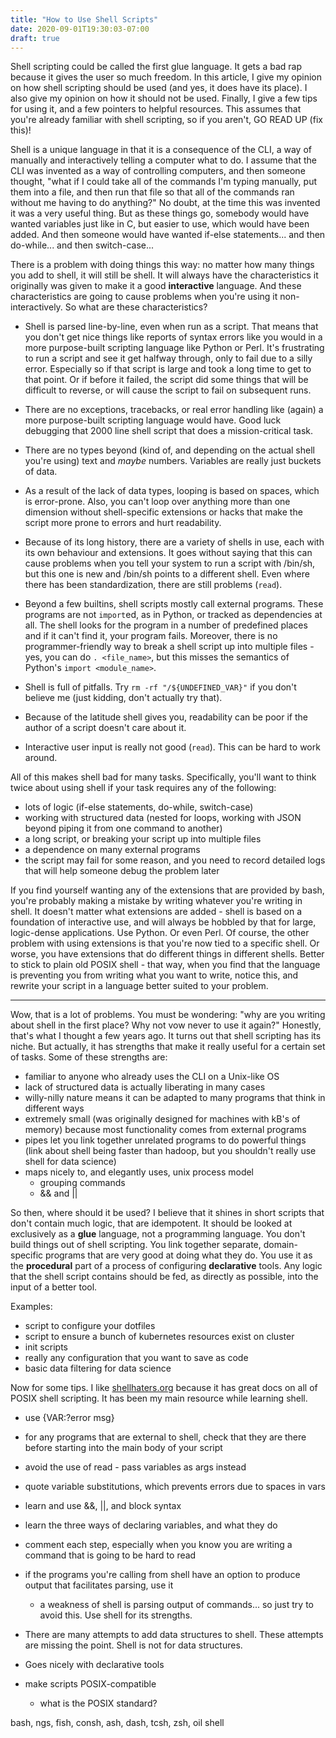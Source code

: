 ```yaml
---
title: "How to Use Shell Scripts"
date: 2020-09-01T19:30:03-07:00
draft: true
---
```


Shell scripting could be called the first glue language.
It gets a bad rap because it gives the user so much freedom.
In this article, I give my opinion on how shell scripting should
be used (and yes, it does have its place). I also give my opinion
on how it should not be used. Finally, I give a few tips for using
it, and a few pointers to helpful resources. This assumes that
you're already familiar with shell scripting, so if you aren't,
GO READ UP (fix this)!

Shell is a unique language in that it is a consequence of the CLI,
a way of manually and interactively telling a computer what to do.
I assume that the CLI was invented as a way of controlling computers,
and then someone thought, "what if I could take all of the
commands I'm typing manually, put them into a file, and then run that file
so that all of the commands ran without me having to do anything?"
No doubt, at the time this was invented it was a very useful thing.
But as these things go, somebody would have wanted variables just like
in C, but easier to use, which would have been added. And then someone
would have wanted if-else statements... and then do-while... and then
switch-case...

There is a problem with doing things this way: no matter how many
things you add to shell, it will still be shell. It will always have
the characteristics it originally was given to make it a good
**interactive** language. And these characteristics are going to cause
problems when you're using it non-interactively. So what are these
characteristics?

- Shell is parsed line-by-line, even when run as a script. That means
  that you don't get nice things like reports of syntax errors like
  you would in a more purpose-built scripting language like Python
  or Perl. It's frustrating to run a script and see it get halfway
  through, only to fail due to a silly error. Especially so if that
  script is large and took a long time to get to that point. Or if
  before it failed, the script did some things that will be difficult
  to reverse, or will cause the script to fail on subsequent runs.

- There are no exceptions, tracebacks, or real error handling like
  (again) a more purpose-built scripting language would have. Good
  luck debugging that 2000 line shell script that does a
  mission-critical task.

- There are no types beyond (kind of, and depending on the actual
  shell you're using) text and *maybe* numbers. Variables are really
  just buckets of data.

- As a result of the lack of data types, looping is based on spaces,
  which is error-prone. Also, you can't loop over anything more than
  one dimension without shell-specific extensions or hacks that make
  the script more prone to errors and hurt readability.

- Because of its long history, there are a variety of shells in use,
  each with its own behaviour and extensions. It goes without saying
  that this can cause problems when you tell your system to run
  a script with /bin/sh, but this one is new and /bin/sh points to
  a different shell. Even where there has been standardization,
  there are still problems (`read`).

- Beyond a few builtins, shell scripts mostly call external programs.
  These programs are not `import`ed, as in Python, or tracked as
  dependencies at all. The shell looks for the program in a number
  of predefined places and if it can't find it, your program fails.
  Moreover, there is no programmer-friendly way to break a shell
  script up into multiple files - yes, you can do `. <file_name>`,
  but this misses the semantics of Python's `import <module_name>`.

- Shell is full of pitfalls. Try `rm -rf "/${UNDEFINED_VAR}"` if you
  don't believe me (just kidding, don't actually try that).

- Because of the latitude shell gives you, readability can be poor
  if the author of a script doesn't care about it.

- Interactive user input is really not good (`read`). This can be
  hard to work around.

All of this makes shell bad for many tasks. Specifically, you'll want
to think twice about using shell if your task requires any of the following:

- lots of logic (if-else statements, do-while, switch-case)
- working with structured data (nested for loops, working with JSON beyond
  piping it from one command to another)
- a long script, or breaking your script up into multiple files
- a dependence on many external programs
- the script may fail for some reason, and you need to record detailed
  logs that will help someone debug the problem later

If you find yourself wanting any of the extensions that are provided
by bash, you're probably making a mistake by writing whatever you're
writing in shell. It doesn't matter what extensions are added - shell
is based on a foundation of interactive use, and will always be
hobbled by that for large, logic-dense applications. Use Python.
Or even Perl. Of course, the other problem with using extensions
is that you're now tied to a specific shell. Or worse, you have extensions
that do different things in different shells. Better to stick to plain
old POSIX shell - that way, when you find that the language is preventing
you from writing what you want to write, notice this, and rewrite
your script in a language better suited to your problem.

--------------------------------------------------------------------------------

Wow, that is a lot of problems. You must be wondering: "why are you
writing about shell in the first place? Why not vow never to use it
again?" Honestly, that's what I thought a few years ago. It turns
out that shell scripting has its niche. But actually, it has strengths
that make it really useful for a certain set of tasks. Some of these strengths are:

- familiar to anyone who already uses the CLI on a Unix-like OS
- lack of structured data is actually liberating in many cases
- willy-nilly nature means it can be adapted to many programs
  that think in different ways
- extremely small (was originally designed for machines with kB's
  of memory) because most functionality comes from external programs
- pipes let you link together unrelated programs to do powerful
  things (link about shell being faster than hadoop, but you
  shouldn't really use shell for data science)
- maps nicely to, and elegantly uses, unix process model
  - grouping commands
  - && and ||

So then, where should it be used? I believe that it shines in short
scripts that don't contain much logic, that are idempotent. It should
be looked at exclusively as a **glue** language, not a programming
language. You don't build things out of shell scripting. You link
together separate, domain-specific programs that are very good
at doing what they do. You use it as the **procedural** part of a process
of configuring **declarative** tools. Any logic that the shell script
contains should be fed, as directly as possible, into the input
of a better tool.

Examples:
- script to configure your dotfiles
- script to ensure a bunch of kubernetes resources exist on cluster
- init scripts
- really any configuration that you want to save as code
- basic data filtering for data science

Now for some tips. I like [shellhaters.org](https://shellhaters.org)
because it has great docs on all of POSIX shell scripting. It has been
my main resource while learning shell.

- use {VAR:?error msg}
- for any programs that are external to shell, check that they are there
  before starting into the main body of your script
- avoid the use of read - pass variables as args instead
- quote variable substitutions, which prevents errors due to spaces
  in vars
- learn and use &&, ||, and block syntax
- learn the three ways of declaring variables, and what they do
- comment each step, especially when you know you are writing a command
  that is going to be hard to read


- if the programs you're calling from shell have an option to produce
  output that facilitates parsing, use it
  - a weakness of shell is parsing output of commands... so just try
    to avoid this. Use shell for its strengths.

- There are many attempts to add data structures to shell. These
  attempts are missing the point. Shell is not for data structures.

- Goes nicely with declarative tools

- make scripts POSIX-compatible
  - what is the POSIX standard?

bash, ngs, fish, consh, ash, dash, tcsh, zsh, oil shell
